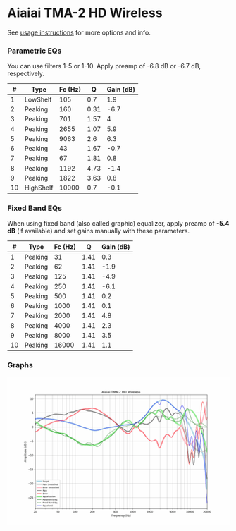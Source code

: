 # Aiaiai TMA-2 HD Wireless
See [usage instructions](https://github.com/jaakkopasanen/AutoEq#usage) for more options and info.

### Parametric EQs
You can use filters 1-5 or 1-10. Apply preamp of -6.8 dB or -6.7 dB, respectively.

|   # | Type      |   Fc (Hz) |    Q |   Gain (dB) |
|-----|-----------|-----------|------|-------------|
|   1 | LowShelf  |       105 | 0.7  |         1.9 |
|   2 | Peaking   |       160 | 0.31 |        -6.7 |
|   3 | Peaking   |       701 | 1.57 |         4   |
|   4 | Peaking   |      2655 | 1.07 |         5.9 |
|   5 | Peaking   |      9063 | 2.6  |         6.3 |
|   6 | Peaking   |        43 | 1.67 |        -0.7 |
|   7 | Peaking   |        67 | 1.81 |         0.8 |
|   8 | Peaking   |      1192 | 4.73 |        -1.4 |
|   9 | Peaking   |      1822 | 3.63 |         0.8 |
|  10 | HighShelf |     10000 | 0.7  |        -0.1 |

### Fixed Band EQs
When using fixed band (also called graphic) equalizer, apply preamp of **-5.4 dB** (if available) and set gains manually with these parameters.

|   # | Type    |   Fc (Hz) |    Q |   Gain (dB) |
|-----|---------|-----------|------|-------------|
|   1 | Peaking |        31 | 1.41 |         0.3 |
|   2 | Peaking |        62 | 1.41 |        -1.9 |
|   3 | Peaking |       125 | 1.41 |        -4.9 |
|   4 | Peaking |       250 | 1.41 |        -6.1 |
|   5 | Peaking |       500 | 1.41 |         0.2 |
|   6 | Peaking |      1000 | 1.41 |         0.1 |
|   7 | Peaking |      2000 | 1.41 |         4.8 |
|   8 | Peaking |      4000 | 1.41 |         2.3 |
|   9 | Peaking |      8000 | 1.41 |         3.5 |
|  10 | Peaking |     16000 | 1.41 |         1.1 |

### Graphs
![](./Aiaiai%20TMA-2%20HD%20Wireless.png)

